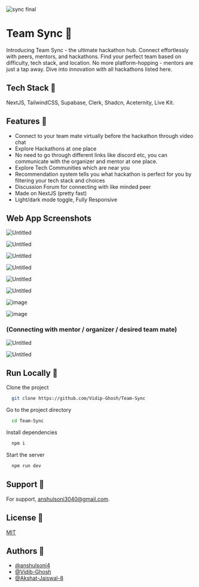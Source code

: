 
![sync final](https://github.com/Vidip-Ghosh/Team-Sync/assets/74638335/06137aa5-b316-4425-87a1-cd9cdba8bd72)

 
# Team Sync 🔵

Introducing Team Sync - the ultimate hackathon hub. Connect effortlessly with peers, mentors, and hackathons. Find your perfect team based on difficulty, tech stack, and location. No more platform-hopping - mentors are just a tap away. Dive into innovation with all hackathons listed here.



## Tech Stack 📍

NextJS, TailwindCSS, Supabase, Clerk, Shadcn, Aceternity, Live Kit.


## Features 📍

- Connect to your team mate virtually before the hackathon through video chat
- Explore Hackathons at one place
- No need to go through different links like discord etc, you can communicate with the organizer and mentor at one place.
- Explore Tech Communities which are near you
- Recommendation system tells you what hackathon is perfect for you by filtering your tech stack and choices
- Discussion Forum for connecting with like minded peer
- Made on NextJS (pretty fast)
- Light/dark mode toggle, Fully Responsive

##  Web App Screenshots

![Untitled](https://github.com/Vidip-Ghosh/Team-Sync/assets/74638335/50aec661-237c-4102-b953-f02b4629c943)

![Untitled](https://github.com/Vidip-Ghosh/Team-Sync/assets/74638335/ee549171-81cc-4ef0-a2b6-72b63dfdede0)

![Untitled](https://github.com/Vidip-Ghosh/Team-Sync/assets/74638335/b7e449fb-1df4-48ae-a115-ab5d97c07af9)

![Untitled](https://github.com/Vidip-Ghosh/Team-Sync/assets/74638335/f7144ee3-a13c-4bff-950b-01a3f57b76a6)

![Untitled](https://github.com/Vidip-Ghosh/Team-Sync/assets/74638335/a7a8e69c-f188-4e90-993e-ecb813b25441)

![Untitled](https://github.com/Vidip-Ghosh/Team-Sync/assets/74638335/fbe4ff1e-2010-41d6-8c08-0fa3a8d3ac77)

![image](https://github.com/Vidip-Ghosh/Team-Sync/assets/74638335/69129bb2-f502-4271-81dc-bb7fbc1d7a59)

![image](https://github.com/Vidip-Ghosh/Team-Sync/assets/74638335/db11068b-d5e0-4801-93b7-4bb14db43730)

### (Connecting with mentor / organizer / desired team mate)
![Untitled](https://github.com/Vidip-Ghosh/Team-Sync/assets/74638335/cc557c73-477d-44b9-a02c-bddef6554c57)


![Untitled](https://github.com/Vidip-Ghosh/Team-Sync/assets/74638335/faac0784-530e-45b7-ba85-2f45fb9cc1fb)







## Run Locally 📍

Clone the project

```bash
  git clone https://github.com/Vidip-Ghosh/Team-Sync
```

Go to the project directory

```bash
  cd Team-Sync
```

Install dependencies

```bash
  npm i 
```

Start the server

```bash
  npm run dev
```


## Support 📍

For support, anshulsoni3040@gmail.com.


## License 📍

[MIT](https://choosealicense.com/licenses/mit/)


## Authors 📍

- [@anshulsoni4](https://www.github.com/anshulsoni4)
- [@Vidib-Ghosh](https://www.github.com/Vidip-Ghosh)
- [@Akshat-Jaiswal-8](https://www.github.com/Akshat-Jaiswal-8)


